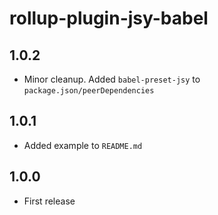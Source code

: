# rollup-plugin-jsy-babel

## 1.0.2

- Minor cleanup. Added `babel-preset-jsy` to `package.json/peerDependencies`

## 1.0.1

- Added example to `README.md`

## 1.0.0

* First release
